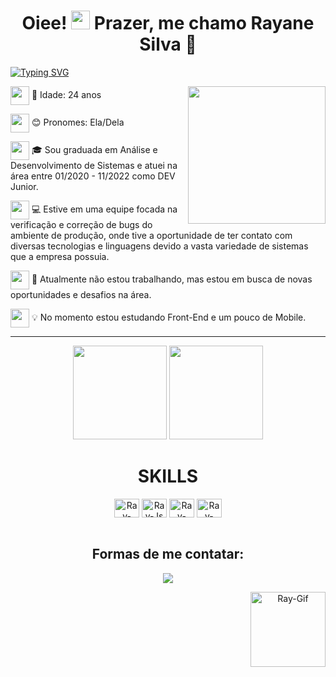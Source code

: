 <h1 align="center">Oiee!  <img src="https://media.giphy.com/media/hvRJCLFzcasrR4ia7z/giphy.gif" width="30px"/> Prazer, me chamo Rayane Silva 🌸 </h1>

[![Typing SVG](https://readme-typing-svg.demolab.com?font=Fira+Code&pause=1000&color=FFA2B3FF&center=true&vCenter=true&width=1000&lines=Desenvolvedora+Back-end)](https://git.io/typing-svg)

<img align="right" src="https://i.picasion.com/pic92/5f78f74dc153530840600c0e73fcc132.gif" width="220px"> 

<div align="left">
<p><img src="https://media.giphy.com/media/8MqjoSyTj7w6wrhyTB/giphy.gif" width="30px" align="center"> 👾 Idade: 24 anos</p>
<p><img src="https://media.giphy.com/media/8MqjoSyTj7w6wrhyTB/giphy.gif" width="30px" align="center"> 😊 Pronomes: Ela/Dela</p>
<p><img src="https://media.giphy.com/media/8MqjoSyTj7w6wrhyTB/giphy.gif" width="30px" align="center"> 🎓 Sou graduada em Análise e Desenvolvimento de Sistemas e atuei na área entre 01/2020 - 11/2022 como DEV Junior.</p>
<p><img src="https://media.giphy.com/media/8MqjoSyTj7w6wrhyTB/giphy.gif" width="30px" align="center"> 💻 Estive em uma equipe focada na verificação e correção de bugs do ambiente de produção, onde tive a oportunidade de ter contato com diversas tecnologias e linguagens devido a vasta variedade de sistemas que a empresa possuia.</p>
<p><img src="https://media.giphy.com/media/8MqjoSyTj7w6wrhyTB/giphy.gif" width="30px" align="center"> 🙌 Atualmente não estou trabalhando, mas estou em busca de novas oportunidades e desafios na área.</p>
<p><img src="https://media.giphy.com/media/8MqjoSyTj7w6wrhyTB/giphy.gif" width="30px" align="center"> 💡 No momento estou estudando Front-End e um pouco de Mobile.</p>
</div>
  
**********

<div align="center">
  <img height="150em" src="https://github-readme-stats-eight-theta.vercel.app/api?username=rayanesilvadev&show_icons=true&theme=tokyonight&include_all_commits=true&count_private=true"/>
  <img height="150em" src="https://github-readme-stats-eight-theta.vercel.app/api/top-langs/?username=rayanesilvadev&layout=compact&langs_count=8&theme=tokyonight"/>
<div>	
    
  <h1 align="center"> SKILLS </h1>
  
  <img align="center" alt="Ray-Csharp" height="30" width="40" src="https://cdn.jsdelivr.net/gh/devicons/devicon/icons/csharp/csharp-original.svg">
  <img align="center" alt="Ray-Js" height="30" width="40" src="https://cdn.jsdelivr.net/gh/devicons/devicon/icons/javascript/javascript-plain.svg">
  <img align="center" alt="Ray-Css" height="30" width="40" src="https://cdn.jsdelivr.net/gh/devicons/devicon/icons/css3/css3-original.svg">
  <img align="center" alt="Ray-Html" height="30" width="40" src="https://cdn.jsdelivr.net/gh/devicons/devicon/icons/html5/html5-original.svg">

  </div>
  <br>
  
  <h2> Formas de me contatar:</h2>
  
   <a href="https://www.linkedin.com/in/rayane-silva-dev/" target="_blank"><img src="https://img.shields.io/badge/LinkedIn-0077B5?style=for-the-badge&logo=linkedin&logoColor=white" target="_blank"></a>
      
   <img align="right" alt="Ray-Gif" height="120" width="120" src="https://i.picasion.com/pic92/3aaf6431d1b6ab48207a8a0ba347717a.gif" border="0"> </a>
  </div>
